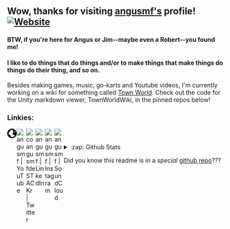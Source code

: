 ## Wow, thanks for visiting [angusmf's][website] profile! [![Website](https://img.shields.io/website?label=angusmf.com&style=for-the-badge&url=https%3A%2F%2Fangusmf.com)][website]
#### BTW, if you're here for Angus or Jim--maybe even a Robert--you found me!

#### I like to do things that do things and/or to make things that make things do things do their thing, and so on.

Besides making games, music, go-karts and Youtube videos, I'm currently working on a wiki for something called [Town World][townworld]. Check out the code for the Unity markdown viewer, TownWorldWiki, in the pinned repos below!

### Linkies:

[<img align="left" alt="angusmf.com" width="22px" src="https://raw.githubusercontent.com/iconic/open-iconic/master/svg/globe.svg" />][website]
[<img align="left" alt="angusmf | YouTube" width="22px" src="https://cdn.jsdelivr.net/npm/simple-icons@v3/icons/youtube.svg" />][youtube]
[<img align="left" alt="coangusmfdeSTACKr | Twitter" width="22px" src="https://cdn.jsdelivr.net/npm/simple-icons@v3/icons/twitter.svg" />][twitter]
[<img align="left" alt="angusmf | LinkedIn" width="22px" src="https://cdn.jsdelivr.net/npm/simple-icons@v3/icons/linkedin.svg" />][linkedin]
[<img align="left" alt="angusmf | Instagram" width="22px" src="https://cdn.jsdelivr.net/npm/simple-icons@v3/icons/instagram.svg" />][instagram]
[<img align="left" alt="angusmf | SoundCloud" width="22px" src="https://cdn.jsdelivr.net/npm/simple-icons@3.7.0/icons/soundcloud.svg" />][soundcloud]

<br />

<br />

<details>
  <summary>:zap: Github Stats</summary>

  <img align="left" alt="angusmf's Github Stats" src="https://github-readme-stats.angusmf.vercel.app/api?username=angusmf&show_icons=true&hide_border=true" />

</details>

Did you know this readme is in a *special* [github repo][thisrepo]???

[website]: https://angusmf.com
[townworld]: https://angusmf.com/Town-World
[twitter]: https://twitter.com/angusmf_yo
[youtube]: https://www.youtube.com/user/angusmf
[instagram]: https://www.instagram.com/angusmf
[linkedin]: https://www.linkedin.com/in/angus-freeman/
[soundcloud]: https://soundcloud.com/angus-freeman
[thisrepo]: https://github.com/angusmf/angusmf
